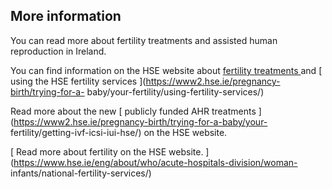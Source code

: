 ##  More information

You can read more about fertility treatments and assisted human reproduction
in Ireland.

You can find information on the HSE website about [ fertility treatments
](https://www2.hse.ie/conditions/fertility/treatment/) and [ using the HSE
fertility services ](https://www2.hse.ie/pregnancy-birth/trying-for-a-
baby/your-fertility/using-fertility-services/)

Read more about the new [ publicly funded AHR treatments
](https://www2.hse.ie/pregnancy-birth/trying-for-a-baby/your-
fertility/getting-ivf-icsi-iui-hse/) on the HSE website.

[ Read more about fertility on the HSE website.
](https://www.hse.ie/eng/about/who/acute-hospitals-division/woman-
infants/national-fertility-services/)
